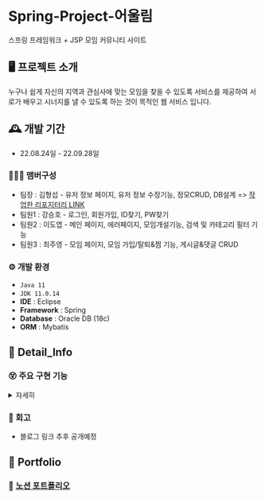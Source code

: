# Spring-Project-어울림

스프링 프레임워크 + JSP 모임 커뮤니티 사이트


## 🖥️ 프로젝트 소개
누구나 쉽게 자신의 지역과 관심사에 맞는 모임을 찾을 수 있도록 서비스를 제공하여 
서로가 배우고 시너지를 낼 수 있도록 하는 것이 목적인 웹 서비스 입니다.
<br>

## 🕰️ 개발 기간
* 22.08.24일 - 22.09.28일

### 🧑‍🤝‍🧑 맴버구성
 - 팀장  : 김형섭 - 유저 정보 페이지, 유저 정보 수정기능, 정모CRUD, DB설계 => [작업한 리포지터리 LINK](https://github.com/HyeongSeop-Kim/final-project)
 - 팀원1 : 강승호 - 로그인, 회원가입, ID찾기, PW찾기
 - 팀원2 : 이도엽 - 메인 페이지, 에러페이지, 모임개설기능, 검색 및 카테고리 필터 기능
 - 팀원3 : 최주영 - 모임 페이지, 모임 가입/탈퇴&찜 기능, 게시글&댓글 CRUD

### ⚙️ 개발 환경
- `Java 11`
- `JDK 11.0.14`
- **IDE** : Eclipse
- **Framework** : Spring
- **Database** : Oracle DB (18c)
- **ORM** : Mybatis

## 📌 Detail_Info

### 😵 주요 구현 기능
<details>
    <summary>자세히</summary>

<!-- summary 아래 한칸 공백 두고 내용 삽입 -->
<h4>1. 검색기능 구현</h4>
- 카테고리 검색, 카테고리+모임명 이 검색될 수 있도록 하는게 구현 목표입니다.<br>
  <h5>Controller</h5>  
 
   - Controller에서는 사용자 요청을 받고, Service로직과 Mapper를 통해 사용자가 요청한 정보를 불러 옵니다.<br>
   - 모임 리스트를 불러오는 기능이기에 페이징처리도 함께 해줍니다.<br>
     <img src="https://user-images.githubusercontent.com/100770645/212907670-fa2e3c91-0a0e-425b-a700-28917fd9979e.PNG">
  

  <h5>Service</h5>
 
   - 사용자가 요청한 검색정보와 페이지정보를 Map에 담아 Mapper로 전달합니다.<br>
     <img src="https://user-images.githubusercontent.com/100770645/212885427-874cf1a6-02b6-4a94-9269-15791730917a.PNG">
 
  <h5>Mapper</h5>
 
   - 조건에 따른 검색기능 구현을 위해 기존 검색 쿼리를 동적 쿼리로 변환 하였습니다.  
     <img src="https://user-images.githubusercontent.com/100770645/212850520-8382511c-91d5-4ec1-b009-d9877d98bd72.PNG">       
 
   - 사용자가 검색조건을 사용하지 않았을 때는 전체 모임 리스트를 불러오고<br> 
   - 카테고리를 선택하거나, 따로 검색을 하거나 둘다 입력하거나 하면 그 조건에 맞춰 모임 리스트를 불러옵니다.<br>

<h4>2. 모임개설 기능 구현</h4>
- 개인당 가입가능 모임 수를 5개로 제한하기로 설정
  <h5>Controller</h5>
 
   - 화면단에서 사용자에게 지역, 모임제목, 모임정보, 관심사, 정원수 등의 정보를 받아온다.<br>
   - 로그인된 계정에 가입되어있는 모임의 수가 5개를 넘지 않는다는 조건에 충족할시 DB에 저장 합니다.
     <img src="https://user-images.githubusercontent.com/100770645/212967066-aefdbb3f-7fa0-4646-8c2e-ca2d8ce6954e.PNG">
<h4>3. 404에러 페이지 구현</h4> 
 
 </details>
 
### 😤 회고

   - 블로그 링크 추후 공개예정 
## 📜 Portfolio

### 📒 [노션 포트폴리오](https://www.notion.so/87662a3c2aef4ac7a1a38a7af370cd5f?p=53c2b32d45204bb890521e7106585cc1&pm=c)

